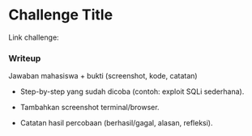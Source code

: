 # Challenge Title
<Challenge Description>

Link challenge: <link soal>

### Writeup
Jawaban mahasiswa + bukti (screenshot, kode, catatan)

- Step-by-step yang sudah dicoba (contoh: exploit SQLi sederhana).

- Tambahkan screenshot terminal/browser.

- Catatan hasil percobaan (berhasil/gagal, alasan, refleksi).